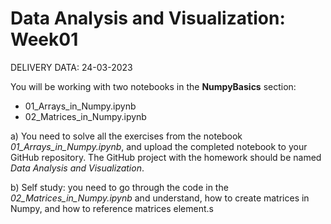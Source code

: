 # Data Analysis and Visualization: Week01 

DELIVERY DATA: 24-03-2023

You will be working with two notebooks in the **NumpyBasics** section:

- 01_Arrays_in_Numpy.ipynb
- 02_Matrices_in_Numpy.ipynb

a) You need to solve all the exercises from the notebook *01_Arrays_in_Numpy.ipynb*, and upload the completed 
notebook to your GitHub repository. The GitHub project with the homework should be named *Data Analysis and Visualization*.

b) Self study: you need to go through the code in the *02_Matrices_in_Numpy.ipynb* and understand, how to create
matrices in Numpy, and how to reference matrices element.s



